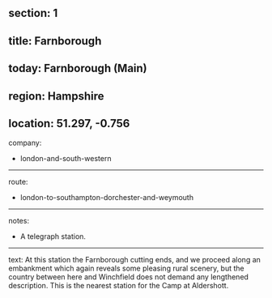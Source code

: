 ﻿section: 1
----
title: Farnborough
----
today: Farnborough (Main)
----
region: Hampshire
----
location: 51.297, -0.756
----
company:
- london-and-south-western
----
route:
- london-to-southampton-dorchester-and-weymouth
----
notes:
- A telegraph station.
----
text: At this station the Farnborough cutting ends, and we proceed along an embankment which again reveals some pleasing rural scenery, but the country between here and Winchfield does not demand any lengthened description. This is the nearest station for the Camp at Aldershott.
